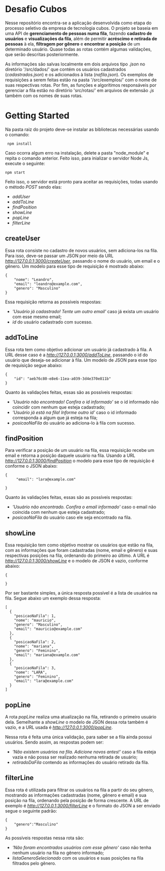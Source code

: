 # Desafio Cubos

Nesse repositório encontra-se a aplicação desenvolvida como etapa do processo seletivo da empresa de tecnologia cubos. O projeto se baseia em uma API de **gerenciamento de pessoas numa fila**, fazendo **cadastro de usuários** e **visualizações da fila**, além de permitir **acréscimo e retirada de pessoas** à ela, **filtragem por gênero** e **encontrar a posição** de um determinado usuário. Quase todas as rotas contém algumas validações, que serão descritas posteriormente.

As informações são salvas localmente em dois arquivos tipo *.json* no diretório '/src/dados/' que contém os usuários cadastrados (*cadastrados.json*) e os adicionados à lista (*nafila.json*). Os exemplos de requisições a serem feitas estão na pasta '/src/exemplos/' com o nome de suas respectivas rotas. Por fim, as funções e algorítimos responsáveis por gerenciar a fila estão no diretório 'src/rotas/' em arquivos de extensão *.js* também com os nomes de suas rotas.

# Getting Started
Na pasta raiz do projeto deve-se instalar as bibliotecas necessárias usando o comando:

``` npm install```

Caso ocorra algum erro na instalação, delete a pasta "node_module" e repita o comando anterior. Feito isso, para inializar o servidor Node Js, execute o seguinte:

``` npm start ```

Feito isso, o servidor está pronto para aceitar as requisições, todas usando o método *POST* sendo elas:
- *addUser*
- *addToLine*
- *findPosition*
- *showLine*
- *popLine*
- *filterLine*

## createUser
Essa rota consiste no cadastro de novos usuários, sem adiciona-los na fila. Para isso, deve-se passar um JSON por meio da URL *http://127.0.0.1:3000/createUser*, passando o nome do usuário, um email e o gênero. Um modelo para esse tipo de requisição é mostrado abaixo:

```
{
    "nome": "Leandro",
    "email": "leandro@example.com",
    "genero": "Masculino"
}
```

Essa requisição retorna as possíveis respostas:
- *'Usuário já cadastrado! Tente um outro email'* caso já exista um usuário com esse mesmo email;
- *id* do usuário cadastrado com sucesso.
 
## addToLine
Essa rota tem como objetivo adicionar um usuário já cadastrado à fila. A URL desse caso é a  *http://127.0.0.1:3000/addToLine*, passando o id do usuário que deseja-se adicionar à fila. Um modelo de JSON para esse tipo de requisição segue abaixo:


```
{
    "id": "aeb76c80-e8e6-11ea-a039-3d4e370e811b"
}
```

Quanto às validações feitas, essas são as possíveis respostas:
- *'Usuário não encontrado! Confira o id informado'* se o id informado não coincidir com nenhum que esteja cadastrado;
- *'Usuário já está na fila! Informe outro id'* caso o id informado corresponda a algum que já esteja na fila;
- *posicaoNaFila* do usuário ao adiciona-lo à fila com sucesso.

## findPosition
Para verificar a posição de um usuário na fila, essa requisição recebe um email e retorna a posição daquele usuário na fila. Usando a URL  *http://127.0.0.1:3000/findPosition* o modelo para esse tipo de requisição é conforme o JSON abaixo:

```	
{
     "email": "lara@example.com"
	
}
```

Quanto às validações feitas, essas são as possíveis respostas:
- *'Usuário não encontrado. Confira o email informado'* caso o email não coincida com nenhum que esteja cadastrado;
- *posicaoNaFila* do usuário caso ele seja encontrado na fila.

## showLine
Essa requisição tem como objetivo mostrar os usuários que estão na fila, com as informações que foram cadastradas (nome, email e gênero) e suas respectivas posições na fila, ordenando do primeiro ao último. A URL é  *http://127.0.0.1:3000/showLine*  e o modelo de JSON é vazio, conforme abaixo:

```	
{
	
}
```

Por ser bastante simples, a única resposta possível é a lista de usuários na fila. Segue abaixo um exemplo dessa resposta:
```
[
  {
    "posicaoNaFila": 1,
    "nome": "mauricio",
    "genero": "Masculino",
    "email": "mauricio@example.com"
  },
  {
    "posicaoNaFila": 2,
    "nome": "mariana",
    "genero": "Feminino",
    "email": "mariana@example.com"
  },
  {
    "posicaoNaFila": 3,
    "nome": "LARA",
    "genero": "Feminino",
    "email": "lara@example.com"
  }
]
```

## popLine
A rota *popLine* realiza uma atualização na fila, retirando o primeiro usuário dela. Semelhante a *showLine* o modelo de JSON dessa rota também é vazio, e a URL usada é *http://127.0.0.1:3000/popLine*.

Nessa rota é feita uma única validação, para saber se a fila ainda possui usuários. Sendo assim, as respostas podem ser:
- *'Não existem usuários na fila. Adicione novos antes!'* caso a fila esteja vazia e não possa ser realizado nenhuma retirada de usuário;
- *retiradoDaFila* contendo as informações do usuário retirado da fila.

## filterLine
Essa rota é utilizada para filtrar os usuários na fila a partir do seu gênero, mostrando as informações cadastradas (nome, gênero e email) e sua posição na fila, ordenando pela posição de forma crescente. A URL de exemplo é *http://127.0.0.1:3000/filterLine* e o formato do JSON a ser enviado segue o seguinte padrão:
```
{
    "genero":"Masculino"
}

```

As possíveis respostas nessa rota são:
- *'Não foram encontrados usuários com esse gênero'* caso não tenha nenhum usuário na fila no gênero informado;
- *listaGeneroSelecionado* com os usuários e suas posições na fila filtrados pelo gênero.
